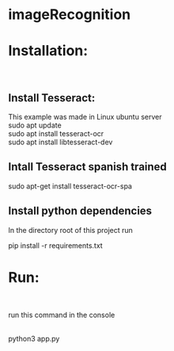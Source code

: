# imageRecognition
<h1>Installation:</h1> <br>
<h2>Install Tesseract:</h2>
This example was made in Linux ubuntu server <br>
sudo apt update<br>
sudo apt install tesseract-ocr<br>
sudo apt install libtesseract-dev<br>
<h2>Intall Tesseract spanish trained</h2>
sudo apt-get install tesseract-ocr-spa <br>

<h2>Install python dependencies</h2>
<p>In the directory root of this project run</p>
pip install -r requirements.txt

<h1>Run:</h1> <br>
<p>run this command in the console</p><br>
python3 app.py
